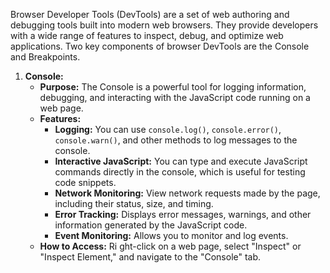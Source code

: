 
Browser Developer Tools (DevTools) are a set of web authoring and debugging tools built into modern web browsers. They provide developers with a wide range of features to inspect, debug, and optimize web applications. Two key components of browser DevTools are the Console and Breakpoints.

1. **Console:**
   - **Purpose:** The Console is a powerful tool for logging information, debugging, and interacting with the JavaScript code running on a web page.
   - **Features:**
     - **Logging:** You can use `console.log()`, `console.error()`, `console.warn()`, and other methods to log messages to the console.
     - **Interactive JavaScript:** You can type and execute JavaScript commands directly in the console, which is useful for testing code snippets.
     - **Network Monitoring:** View network requests made by the page, including their status, size, and timing.
     - **Error Tracking:** Displays error messages, warnings, and other information generated by the JavaScript code.
     - **Event Monitoring:** Allows you to monitor and log events.
   - **How to Access:** Ri ght-click on a web page, select "Inspect" or "Inspect Element," and navigate to the "Console" tab.
